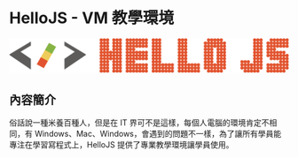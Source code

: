 # HelloJS - VM 教學環境

![](./img/hellojs.png)

## 內容簡介
俗話說一種米養百種人，但是在 IT 界可不是這樣，每個人電腦的環境肯定不相同，有 Windows、Mac、Windows，會遇到的問題不一樣，為了讓所有學員能專注在學習寫程式上，HelloJS 提供了專業教學環境讓學員使用。
